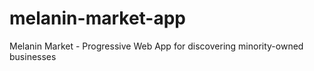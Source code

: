# melanin-market-app
Melanin Market - Progressive Web App for discovering minority-owned businesses

